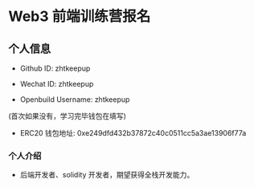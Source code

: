 # Web3 前端训练营报名

## 个人信息

- Github ID: zhtkeepup

- Wechat ID: zhtkeepup

- Openbuild Username: zhtkeepup

(首次如果没有，学习完毕钱包在填写)

- ERC20 钱包地址: 0xe249dfd432b37872c40c0511cc5a3ae13906f77a

### 个人介绍

- 后端开发者、solidity 开发者，期望获得全栈开发能力。

